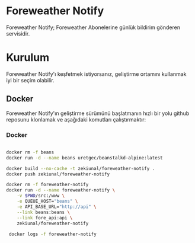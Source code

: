 # Foreweather Notify

Foreweather Notify; Foreweather Abonelerine günlük bildirim gönderen servisidir. 
 
# Kurulum

Foreweather Notify'ı keşfetmek istiyorsanız, geliştirme ortamını kullanmak iyi bir seçim olabilir. 

## Docker

Foreweather Notify'ın geliştirme sürümünü başlatmanın hızlı bir yolu github reposunu klonlamak ve aşağıdaki 
komutları çalıştırmaktır:

### Docker

```bash

docker rm -f beans
docker run -d --name beans uretgec/beanstalkd-alpine:latest

docker build --no-cache -t zekiunal/foreweather-notify .
docker push zekiunal/foreweather-notify

docker rm -f foreweather-notify
docker run -d --name foreweather-notify \
    -v $PWD/src:/www \
    -e QUEUE_HOST="beans" \
    -e API_BASE_URL="http://api" \
    --link beans:beans \
    --link fore_api:api \
    zekiunal/foreweather-notify
    
 docker logs -f foreweather-notify
 
```
